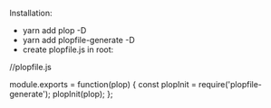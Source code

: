 Installation:

- yarn add plop -D
- yarn add plopfile-generate -D
- create plopfile.js in root:

//plopfile.js

module.exports = function(plop) {
const plopInit = require('plopfile-generate');
plopInit(plop);
};
